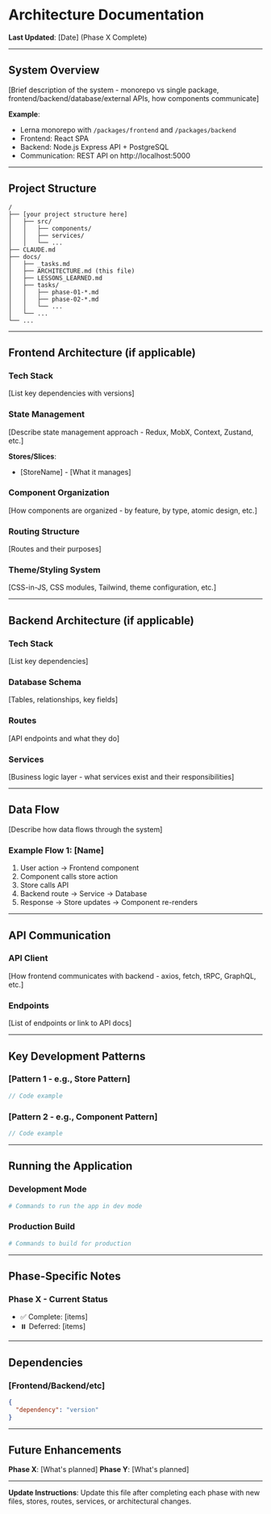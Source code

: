 # Architecture Documentation

**Last Updated**: [Date] (Phase X Complete)

---

## System Overview

[Brief description of the system - monorepo vs single package, frontend/backend/database/external APIs, how components communicate]

**Example**:
- Lerna monorepo with `/packages/frontend` and `/packages/backend`
- Frontend: React SPA
- Backend: Node.js Express API + PostgreSQL
- Communication: REST API on http://localhost:5000

---

## Project Structure

```
/
├── [your project structure here]
│   ├── src/
│   │   ├── components/
│   │   ├── services/
│   │   └── ...
├── CLAUDE.md
├── docs/
│   ├── _tasks.md
│   ├── ARCHITECTURE.md (this file)
│   ├── LESSONS_LEARNED.md
│   ├── tasks/
│   │   ├── phase-01-*.md
│   │   ├── phase-02-*.md
│   │   └── ...
│   └── ...
└── ...
```

---

## Frontend Architecture (if applicable)

### Tech Stack
[List key dependencies with versions]

### State Management
[Describe state management approach - Redux, MobX, Context, Zustand, etc.]

**Stores/Slices**:
- [StoreName] - [What it manages]

### Component Organization
[How components are organized - by feature, by type, atomic design, etc.]

### Routing Structure
[Routes and their purposes]

### Theme/Styling System
[CSS-in-JS, CSS modules, Tailwind, theme configuration, etc.]

---

## Backend Architecture (if applicable)

### Tech Stack
[List key dependencies]

### Database Schema
[Tables, relationships, key fields]

### Routes
[API endpoints and what they do]

### Services
[Business logic layer - what services exist and their responsibilities]

---

## Data Flow

[Describe how data flows through the system]

### Example Flow 1: [Name]
1. User action → Frontend component
2. Component calls store action
3. Store calls API
4. Backend route → Service → Database
5. Response → Store updates → Component re-renders

---

## API Communication

### API Client
[How frontend communicates with backend - axios, fetch, tRPC, GraphQL, etc.]

### Endpoints
[List of endpoints or link to API docs]

---

## Key Development Patterns

### [Pattern 1 - e.g., Store Pattern]
```javascript
// Code example
```

### [Pattern 2 - e.g., Component Pattern]
```javascript
// Code example
```

---

## Running the Application

### Development Mode
```bash
# Commands to run the app in dev mode
```

### Production Build
```bash
# Commands to build for production
```

---

## Phase-Specific Notes

### Phase X - Current Status
- ✅ Complete: [items]
- ⏸️ Deferred: [items]

---

## Dependencies

### [Frontend/Backend/etc]
```json
{
  "dependency": "version"
}
```

---

## Future Enhancements

**Phase X**: [What's planned]
**Phase Y**: [What's planned]

---

**Update Instructions**: Update this file after completing each phase with new files, stores, routes, services, or architectural changes.
